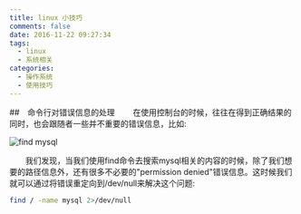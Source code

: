 ```yaml
---
title: linux 小技巧
comments: false
date: 2016-11-22 09:27:34
tags:
  - linux
  - 系统相关
categories:
  - 操作系统
  - 使用技巧
---
```


##　命令行对错误信息的处理
　　在使用控制台的时候，往往在得到正确结果的同时，也会跟随者一些并不重要的错误信息，比如:

![find mysql](http://ogelzbmrh.bkt.clouddn.com/findmysql.png)

　　我们发现，当我们使用find命令去搜索mysql相关的内容的时候，除了我们想要的路径信息外，还有很多不必要的"permission denied"错误信息。这时候我们就可以通过将错误重定向到/dev/null来解决这个问题:
```bash
find / -name mysql 2>/dev/null
```
